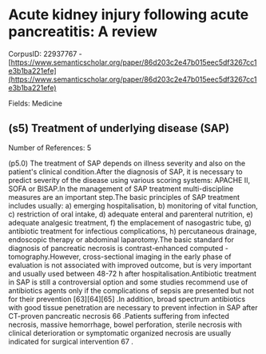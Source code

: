 # Acute kidney injury following acute pancreatitis: A review

CorpusID: 22937767 - [https://www.semanticscholar.org/paper/86d203c2e47b015eec5df3267cc1e3b1ba221efe](https://www.semanticscholar.org/paper/86d203c2e47b015eec5df3267cc1e3b1ba221efe)

Fields: Medicine

## (s5) Treatment of underlying disease (SAP)
Number of References: 5

(p5.0) The treatment of SAP depends on illness severity and also on the patient's clinical condition.After the diagnosis of SAP, it is necessary to predict severity of the disease using various scoring systems: APACHE II, SOFA or BISAP.In the management of SAP treatment multi-discipline measures are an important step.The basic principles of SAP treatment includes usually: a) emerging hospitalisation, b) monitoring of vital function, c) restriction of oral intake, d) adequate enteral and parenteral nutrition, e) adequate analgesic treatment, f) the emplacement of nasogastric tube, g) antibiotic treatment for infectious complications, h) percutaneous drainage, endoscopic therapy or abdominal laparotomy.The basic standard for diagnosis of pancreatic necrosis is contrast-enhanced computed -tomography.However, cross-sectional imaging in the early phase of evaluation is not associated with improved outcome, but is very important and usually used between 48-72 h after hospitalisation.Antibiotic treatment in SAP is still a controversial option and some studies recommend use of antibiotics agents only if the complications of sepsis are presented but not for their prevention [63][64][65] .In addition, broad spectrum antibiotics with good tissue penetration are necessary to prevent infection in SAP after CT-proven pancreatic necrosis 66 .Patients suffering from infected necrosis, massive hemorrhage, bowel perforation, sterile necrosis with clinical deterioration or symptomatic organized necrosis are usually indicated for surgical intervention 67 .
